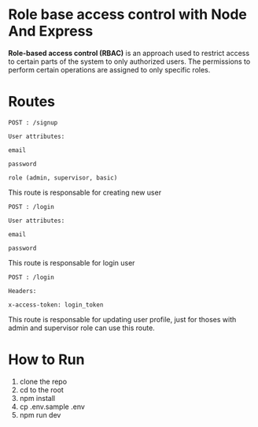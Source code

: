 # Role base access control with Node And Express

**Role-based access control (RBAC)** is an approach used to restrict access to certain parts of the system to only authorized users. The permissions to perform certain operations are assigned to only specific roles.

# Routes

```
POST : /signup

User attributes:

email

password

role (admin, supervisor, basic)
```

This route is responsable for creating new user

```
POST : /login

User attributes:

email

password

```

This route is responsable for login user

```
POST : /login

Headers:

x-access-token: login_token

```

This route is responsable for updating user profile, just for thoses with admin and supervisor role can use this route.

# How to Run

1. clone the repo
2. cd to the root
3. npm install
4. cp .env.sample .env
5. npm run dev
